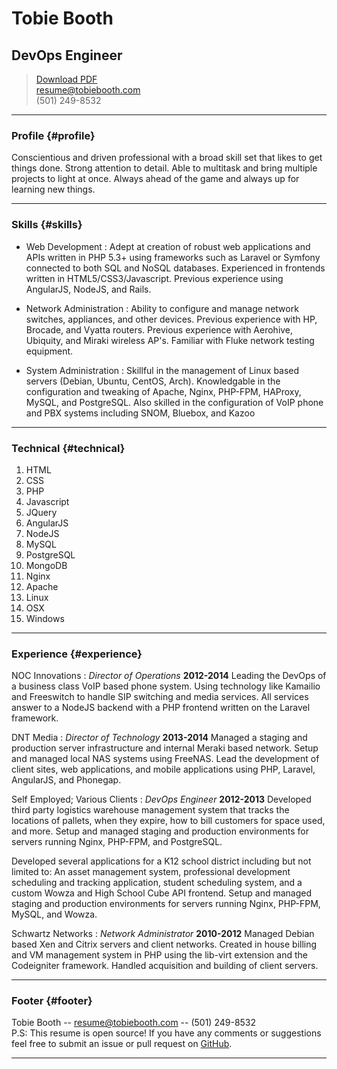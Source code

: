 # Tobie Booth
## DevOps Engineer

> [Download PDF](TobieBoothResume.pdf)  
> [resume@tobiebooth.com](resume@tobiebooth.com)  
> (501) 249-8532

------

### Profile {#profile}

Conscientious and driven professional with a broad skill set that likes to get things done. Strong attention to detail. Able to multitask and bring multiple projects to light at once. Always ahead of the game and always up for learning new things.

------

### Skills {#skills}

* Web Development
  : Adept at creation of robust web applications and APIs written in PHP 5.3+ using frameworks such as Laravel or Symfony connected to both SQL and NoSQL databases. Experienced in frontends written in HTML5/CSS3/Javascript. Previous experience using AngularJS, NodeJS, and Rails.

* Network Administration
  : Ability to configure and manage network switches, appliances, and other devices. Previous experience with HP, Brocade, and Vyatta routers. Previous experience with Aerohive, Ubiquity, and Miraki wireless AP's. Familiar with Fluke network testing equipment.
  
* System Administration
  : Skillful in the management of Linux based servers (Debian, Ubuntu, CentOS, Arch). Knowledgable in the configuration and tweaking of Apache, Nginx, PHP-FPM, HAProxy, MySQL, and PostgreSQL. Also skilled in the configuration of VoIP phone and PBX systems including SNOM, Bluebox, and Kazoo
  
-------

### Technical {#technical}

1. HTML
2. CSS
3. PHP
4. Javascript
5. JQuery
6. AngularJS
7. NodeJS
8. MySQL
9. PostgreSQL
10. MongoDB
11. Nginx
12. Apache
13. Linux
14. OSX
15. Windows

------

### Experience {#experience}

NOC Innovations
: *Director of Operations*
  __2012-2014__
  Leading the DevOps of a business class VoIP based phone system. Using technology like Kamailio and Freeswitch to handle SIP switching and media services. All services answer to a NodeJS backend with a PHP frontend written on the Laravel framework.
  
DNT Media
: *Director of Technology*
  __2013-2014__
  Managed a staging and production server infrastructure and internal Meraki based network. Setup and managed local NAS systems using FreeNAS.
  Lead the development of client sites, web applications, and mobile applications using PHP, Laravel, AngularJS, and Phonegap.

Self Employed; Various Clients
: *DevOps Engineer*
  __2012-2013__
  Developed third party logistics warehouse management system that tracks the locations of pallets, when they expire, how to bill customers for space used, and more. Setup and managed staging and production environments for servers running Nginx, PHP-FPM, and PostgreSQL.
 
  Developed several applications for a K12 school district including but not limited to: An asset management system, professional development scheduling and tracking application, student scheduling system, and a custom Wowza and High School Cube API frontend. Setup and managed staging and production environments for servers running Nginx, PHP-FPM, MySQL, and Wowza.
  
Schwartz Networks
: *Network Administrator*
  __2010-2012__
  Managed Debian based Xen and Citrix servers and client networks. Created in house billing and VM management system in PHP using the lib-virt extension and the Codeigniter framework. Handled acquisition and building of client servers.

------

### Footer {#footer}

Tobie Booth -- [resume@tobiebooth.com](resume@tobiebooth.com) -- (501) 249-8532  
P.S: This resume is open source! If you have any comments or suggestions feel free to submit an issue or pull request on [GitHub](http://github.com/tobiebooth/resume).

------